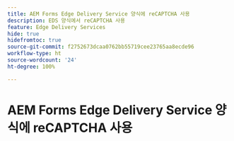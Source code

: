 ```yaml
---
title: AEM Forms Edge Delivery Service 양식에 reCAPTCHA 사용
description: EDS 양식에서 reCAPTCHA 사용
feature: Edge Delivery Services
hide: true
hidefromtoc: true
source-git-commit: f2752673dcaa0762bb55719cee23765aa8ecde96
workflow-type: ht
source-wordcount: '24'
ht-degree: 100%

---
```



# AEM Forms Edge Delivery Service 양식에 reCAPTCHA 사용

